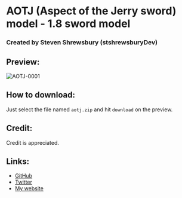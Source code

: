 # AOTJ (Aspect of the Jerry sword) model - 1.8 sword model
### Created by Steven Shrewsbury (stshrewsburyDev)


Preview:
--------
![AOTJ-0001](https://raw.githubusercontent.com/stshrewsburyDev/MinecraftModels/master/tools/AOTJ/preview/AOTJ-0001.png "AOTJ preview 0001")

How to download:
----------------
Just select the file named `aotj.zip` and hit `download` on the preview.

Credit:
-------
Credit is appreciated.


Links:
------
* [GitHub](https://github.com/stshrewsburyDev/)
* [Twitter](https://twitter.com/stshrewsburyDev/)
* [My website](https://stshrewsburydev.github.io/)
